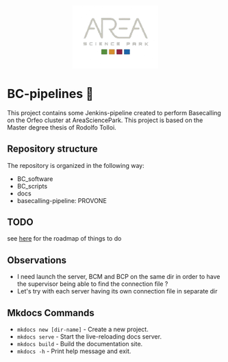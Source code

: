 
<p align="center">
  <img src="../docs/images/logo-area.png" alt="Area logo" width="200"/>
</p>

# BC-pipelines 🧬
This project contains some Jenkins-pipeline created to perform Basecalling on the Orfeo cluster at AreaSciencePark. This project is based on the Master degree thesis of Rodolfo Tolloi.

## Repository structure
The repository is organized in the following way:  
- BC_software
- BC_scripts
- docs
- basecalling-pipeline: PROVONE

## TODO
see [here](/docs/todo.md) for the roadmap of things to do

## Observations
- I need launch the server, BCM and BCP on the same dir in order to have
the supervisor being able to find the connection file ?
- Let's try with each server having its own connection file in separate dir

## Mkdocs Commands

* `mkdocs new [dir-name]` - Create a new project.
* `mkdocs serve` - Start the live-reloading docs server.
* `mkdocs build` - Build the documentation site.
* `mkdocs -h` - Print help message and exit.
